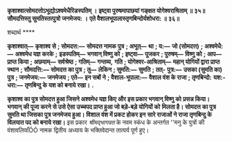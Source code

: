 **कृशाश्वात्सोमदत्तोऽभूद्योऽश्वमेधैरिडस्पतिम् ।** **इष्ट्वा पुरुषमापाछयां गङ्क्षत योगेश्वराश्रिताम् ॥ ३५॥** **सौमदत्तिस्तु सुमतिस्तत्पुत्रो जनमेजय: ।** **एते वैशालभूपालास्तृणबिन्दोर्यशोधरा: ॥ ३६॥** 

शब्दार्थ **** 

**कृशाश्वात्—** **कृशाश्व से** **; सोमदत्त:—** **सोमदत्त नामक पुत्र** **; अभूत्—** **था** **; य:—** **जो (सोमदत्त)** **; अश्वमेधै:—** **अश्वमेध यज्ञ करके** **;** **इडस्पतिम्—** **भगवान् विष्णु को** **; इष्ट्वा—** **पूजकर** **; पुरुषम्—** **विष्णु को** **; आप—** **प्राप्त किया** **; अछयाम्—** **सर्वश्रेष्ठ** **; गतिम्—** **गन्तव्य,** **गति** **; योगेश्वर-आश्रिताम्—** **महान् योगियों द्वारा प्राप्त स्थान** **; सौमदत्ति:—** **सोमदत्त का पुत्र** **; तु—** **लेकिन** **; सुमति:—** **सुमति** **; तत्-** **पुत्र:—** **उसका (सुमति का) पुत्र** **; जनमेजय:—** **जनमेजय** **; एते—** **इन सबों ने** **; वैशाल-भूपाला:—** **वैशाल वंश के राजा** **; तृणबिन्दो:** **यश:-धरा:—** **तृणबिन्दु के यश को बनाये रखा।** **.** 

**कृशाश्व का पुत्र सोमदत्त हुआ जिसने अश्वमेध यज्ञ किए और इस प्रकार भगवान् विष्णु को** **प्रसन्न किया। भगवान् की पूजा करने से उसे ऐसा उच्चपद प्राप्त हुआ जो बड़े-बड़े योगियों को** **मिलता है। सोमदत्त का पुत्र सुमति था जिसका पुत्र जनमेजय हुआ। विशाल वंश में प्रकट होकर इन** **सारे राजाओं ने राजा तृणबिन्दु के विलयात पद को बनाये रखा।** इस प्रकार *श्रीमद्भागवत* के नवम स्कंध के अन्तर्गत ''मनु के पुत्रों की वंशावलियाँÓÓ नामक द्वितीय अध्याय के भक्तिवेदान्त तात्पर्य पूर्ण हुए। 